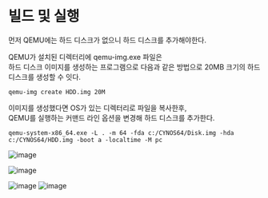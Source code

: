 # 빌드 및 실행

먼저 QEMU에는 하드 디스크가 없으니 하드 디스크를 추가해야한다.

QEMU가 설치된 디렉터리에 qemu-img.exe 파일은<br>하드 디스크 이미지를 생성하는 프로그램으로 다음과 같은 방법으로 20MB 크기의 하드 디스크를 생성할 수 잇다.

```
qemu-img create HDD.img 20M
```

이미지를 생성했다면 OS가 있는 디렉터리로 파일을 복사한후,<br>QEMU를 실행하는 커맨드 라인 옵션을 변경해 하드 디스크를 추가한다.

```
qemu-system-x86_64.exe -L . -m 64 -fda c:/CYNOS64/Disk.img -hda c:/CYNOS64/HDD.img -boot a -localtime -M pc
```

![image](https://user-images.githubusercontent.com/34773827/62120507-ad451800-b2fc-11e9-9fce-52fa6626cb37.png)

![image](https://user-images.githubusercontent.com/34773827/62120531-b8984380-b2fc-11e9-8180-a87c40a2e933.png)

![image](https://user-images.githubusercontent.com/34773827/62120570-d06fc780-b2fc-11e9-982e-aea12102fca6.png)
![image](https://user-images.githubusercontent.com/34773827/62120595-d9f92f80-b2fc-11e9-8094-838031306520.png)